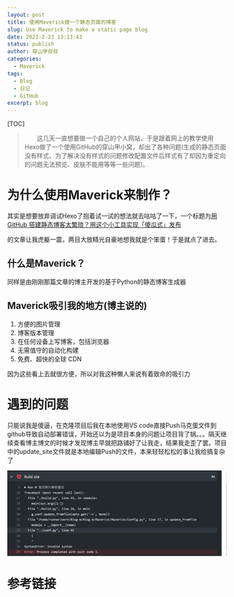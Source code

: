 ```yaml
---
layout: post
title: 使用Maverick做一个静态页面的博客
slug: Use Maverick to make a static page blog
date: 2021-2-23 13:13:43
status: publish
author: 穿山甲叔叔
categories: 
  - Maverick
tags:
  - Blog
  - 日记
  - GitHub
excerpt: blog
---
```


[TOC]



> 　　这几天一直想要做一个自己的个人网站，于是跟着网上的教学使用Hexo做了一个使用GitHub的穿山甲小窝，却出了各种问题(生成的静态页面没有样式、为了解决没有样式的问题修改配置文件后样式有了却因为重定向的问题无法预览、皮肤不能用等等一些问题)。

# 为什么使用Maverick来制作？

其实是想要放弃调试Hexo了抱着试一试的想法就去咕咕了一下，一个标题为[用 GitHub 搭建静态博客太繁琐？用这个小工具实现「傻瓜式」发布](https://sspai.com/post/58013)

的文章让我虎躯一震，两目大放精光自豪地想我就是个笨蛋！于是就点了进去。

## 什么是Maverick？

[Maverick]: https://github.com/AlanDecode/Maverick

同样是由刚刚那篇文章的博主开发的基于Python的静态博客生成器

## Maverick吸引我的地方(博主说的) 

1. 方便的图片管理
2. 博客版本管理
3. 在任何设备上写博客，包括浏览器
4. 无需值守的自动化构建
5. 免费、超快的全球 CDN

因为这些看上去就很方便，所以对我这种懒人来说有着致命的吸引力

# 遇到的问题

只能说我是傻逼，在克隆项目后我在本地使用VS code直接Push马克蛋文件到github导致自动部署错误，开始还以为是项目本身的问题让项目背了锅。。。隔天继续查看博主博文的时候才发现博主早就把路铺好了让我走，结果我走歪了罢。项目中的update_site文件就是本地编辑Push的文件，本来轻轻松松的事让我给搞复杂了

![](images\bbs1.png)

# 参考链接

[Maverick]: https://github.com/AlanDecode/Maverick
[自动部署仓库]: https://github.com/AlanDecode/Blog-With-GitHub-Boilerplate

